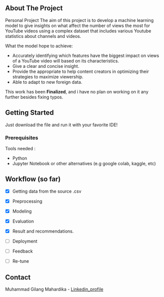 <!-- ABOUT THE PROJECT -->
## About The Project

Personal Project
The aim of this project is to develop a machine learning model to give insights on what affect the number of views the most for YouTube videos using a complex dataset that includes various Youtube statistics about channels and videos.

What the model hope to achieve:
* Accurately identifying which features have the biggest impact on views of a YouTube video will based on its characteristics.
* Give a clear and concise insight.
* Provide the appropriate to help content creators in optimizing their strategies to maximize viewership.
* Able to adapt to new foreign data.

This work has been **Finalized**, and i have no plan on working on it any further besides fixing typos.




<!-- GETTING STARTED -->
## Getting Started

Just download the file and run it with your favorite IDE!

### Prerequisites

Tools needed :
* Python
* Jupyter Notebook or other alternatives (e.g google colab, kaggle, etc)

<!-- ROADMAP -->
## Workflow (so far)

- [x] Getting data from the source .csv
- [x] Preprocessing
- [x] Modeling
- [x] Evaluation
- [x] Result and recommendations.
- [ ] Deployment
- [ ] Feedback
- [ ] Re-tune



<!-- CONTACT -->
## Contact

Muhammad Gilang Mahardika - [Linkedin_profile](https://www.linkedin.com/in/muhgilangmahardika/)
